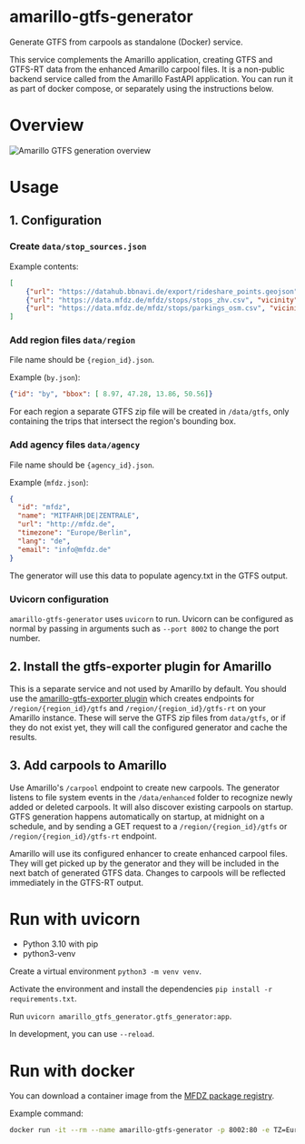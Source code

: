 # amarillo-gtfs-generator
Generate GTFS from carpools as standalone (Docker) service.

This service complements the Amarillo application, creating GTFS and GTFS-RT data from the enhanced Amarillo carpool files. 
It is a non-public backend service called from the Amarillo FastAPI application.
You can run it as part of docker compose, or separately using the instructions below.

# Overview

 ![Amarillo GTFS generation overview](/docs-overview-diagram.png)

# Usage

## 1. Configuration

### Create `data/stop_sources.json`

Example contents:
```json
[
    {"url": "https://datahub.bbnavi.de/export/rideshare_points.geojson", "vicinity": 50},
    {"url": "https://data.mfdz.de/mfdz/stops/stops_zhv.csv", "vicinity": 50},
    {"url": "https://data.mfdz.de/mfdz/stops/parkings_osm.csv", "vicinity": 500}
]
```

### Add region files `data/region`

File name should be `{region_id}.json`.

Example (`by.json`):
```json
{"id": "by", "bbox": [ 8.97, 47.28, 13.86, 50.56]}
```
For each region a separate GTFS zip file will be created in `/data/gtfs`, only containing the trips that intersect the region's bounding box.

### Add agency files `data/agency`

File name should be `{agency_id}.json`.

Example (`mfdz.json`):
```json
{
  "id": "mfdz",
  "name": "MITFAHR|DE|ZENTRALE",
  "url": "http://mfdz.de",
  "timezone": "Europe/Berlin",
  "lang": "de",
  "email": "info@mfdz.de"
}
```
The generator will use this data to populate agency.txt in the GTFS output.

### Uvicorn configuration

`amarillo-gtfs-generator` uses `uvicorn` to run. Uvicorn can be configured as normal by passing in arguments such as `--port 8002` to change the port number.

## 2. Install the gtfs-exporter plugin for Amarillo

This is a separate service and not used by Amarillo by default. You should use the  [amarillo-gtfs-exporter plugin](https://github.com/mfdz/amarillo-gtfs-exporter) which creates endpoints for `/region/{region_id}/gtfs` and `/region/{region_id}/gtfs-rt` on your Amarillo instance. These will serve the GTFS zip files from `data/gtfs`, or if they do not exist yet, they will call the configured generator and cache the results.

## 3. Add carpools to Amarillo

Use Amarillo's `/carpool` endpoint to create new carpools. The generator listens to file system events in the `/data/enhanced` folder to recognize newly added or deleted carpools. It will also discover existing carpools on startup. GTFS generation happens automatically on startup, at midnight on a schedule, and by sending a GET request to a `/region/{region_id}/gtfs` or `/region/{region_id}/gtfs-rt` endpoint.

Amarillo will use its configured enhancer to create enhanced carpool files. They will get picked up by the generator and they will be included in the next batch of generated GTFS data. Changes to carpools will be reflected immediately in the GTFS-RT output.

<!-- Q: how immediately? -->

# Run with uvicorn

- Python 3.10 with pip
- python3-venv

Create a virtual environment `python3 -m venv venv`.

Activate the environment and install the dependencies `pip install -r requirements.txt`.

Run `uvicorn amarillo_gtfs_generator.gtfs_generator:app`. 

In development, you can use `--reload`. 

# Run with docker
You can download a container image from the [MFDZ package registry](https://github.com/orgs/mfdz/packages?repo_name=amarillo-gtfs-generator).

Example command:
```bash
docker run -it --rm --name amarillo-gtfs-generator -p 8002:80 -e TZ=Europe/Berlin -v $(pwd)/data:/app/data amarillo-gtfs-generator```